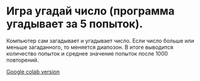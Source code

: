 # Игра угадай число (программа угадывает за 5 попыток).
Компьютер сам загадывает и угадывает число.
Если число больше или меньше загаданного, то меняется диапозон.
В итоге выводится количество попыток и среднее значение попыток после 1000 повторений.

[Google colab version](https://colab.research.google.com/drive/1fETraN1REqnFJx0ja1096yBn8l52gNLJ?usp=sharing)
